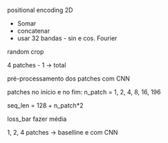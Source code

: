 positional encoding 2D
* Somar
* concatenar
* usar 32 bandas - sin e cos. Fourier

random crop

4 patches - 1 -> total



pré-processamento dos patches com CNN

patches no início e no fim:
n_patch = 1, 2, 4, 8, 16, 196

seq_len = 128 + n_patch*2


loss_bar fazer média 


1, 2, 4 patches -> baselline e com CNN






